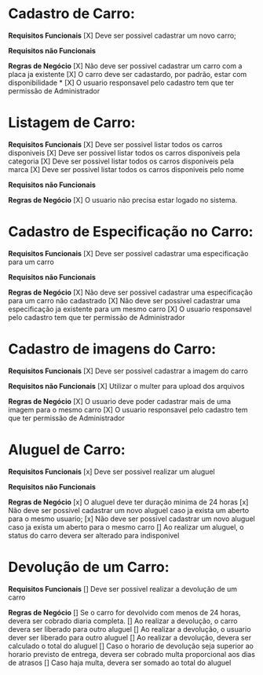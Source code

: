 # Cadastro de Carro:

**Requisitos Funcionais**
[X] Deve ser possivel cadastrar um novo carro;

**Requisitos não Funcionais**

**Regras de Negócio**
[X] Não deve ser possivel cadastrar um carro com a placa ja existente
[X] O carro deve ser cadastardo, por padrão, estar com disponibilidade \* [X] O usuario responsavel pelo cadastro tem que ter permissão de Administrador

# Listagem de Carro:

**Requisitos Funcionais**
[X] Deve ser possivel listar todos os carros disponiveis
[X] Deve ser possivel listar todos os carros disponiveis pela categoria
[X] Deve ser possivel listar todos os carros disponiveis pela marca
[X] Deve ser possivel listar todos os carros disponiveis pelo nome

**Requisitos não Funcionais**

**Regras de Negócio**
[X] O usuario não precisa estar logado no sistema.

# Cadastro de Especificação no Carro:

**Requisitos Funcionais**
[X] Deve ser possivel cadastrar uma especificação para um carro

**Requisitos não Funcionais**

**Regras de Negócio**
[X] Não deve ser possivel cadastrar uma especificação para um carro não cadastrado
[X] Não deve ser possivel cadastrar uma especificação ja existente para um mesmo carro
[X] O usuario responsavel pelo cadastro tem que ter permissão de Administrador

# Cadastro de imagens do Carro:

**Requisitos Funcionais**
[X] Deve ser possivel cadastrar a imagem do carro

**Requisitos não Funcionais**
[X] Utilizar o multer para upload dos arquivos

**Regras de Negócio**
[X] O usuario deve poder cadastrar mais de uma imagem para o mesmo carro
[X] O usuario responsavel pelo cadastro tem que ter permissão de Administrador

# Aluguel de Carro:

**Requisitos Funcionais**
[x] Deve ser possivel realizar um aluguel

**Requisitos não Funcionais**

**Regras de Negócio**
[x] O aluguel deve ter duração minima de 24 horas
[x] Não deve ser possivel cadastrar um novo aluguel caso ja exista um aberto para o mesmo usuario;
[x] Não deve ser possivel cadastrar um novo aluguel caso ja exista um aberto para o mesmo carro
[] Ao realizar um aluguel, o status do carro devera ser alterado para indisponivel

# Devolução de um Carro:

**Requisitos Funcionais**
[] Deve ser possivel realizar a devolução de um carro

**Regras de Negócio**
[] Se o carro for devolvido com menos de 24 horas, devera ser cobrado diaria completa.
[] Ao realizar a devolução, o carro devera ser liberado para outro aluguel
[] Ao realizar a devolução, o usuario dever ser liberado para outro aluguel
[] Ao realizar a devolução, devera ser calculado o total do aluguel
[] Caso o horario de devolução seja superior ao horario previsto de entrega, devera ser cobrado
multa proporcional aos dias de atrasos
[] Caso haja multa, devera ser somado ao total do aluguel
